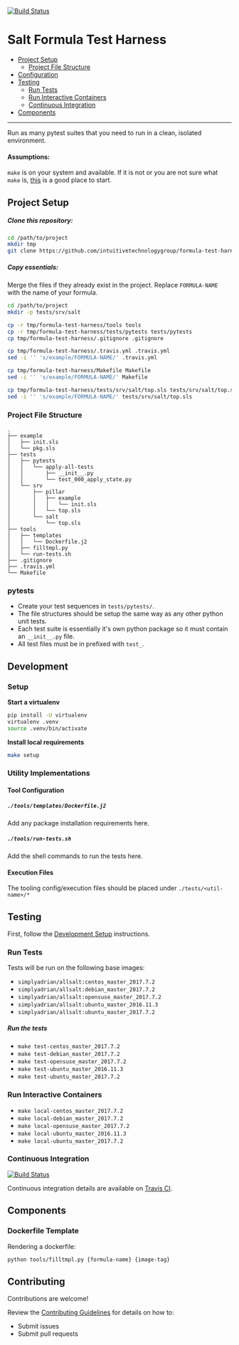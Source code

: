 [![Build Status](https://travis-ci.org/intuitivetechnologygroup/formula-test-harness.svg?branch=master)](https://travis-ci.org/intuitivetechnologygroup/formula-test-harness)

# <a name='documentation'></a> Salt Formula Test Harness

* [Project Setup](#project-setup)
  - [Project File Structure](#file-structure)
* [Configuration](#configuration)
* [Testing](#testing)
  - [Run Tests](#run-tests)
  - [Run Interactive Containers](#run-containers)
  - [Continuous Integration](#ci)
* [Components](#components)

---

Run as many pytest suites that you need to run in a clean, isolated environment.

#### Assumptions:

`make` is on your system and available. If it is not or you are not sure what
`make` is, [this](https://www.gnu.org/software/make/) is a good place to start.


## <a name='project-setup'></a> Project Setup

##### Clone this repository:

```bash
cd /path/to/project
mkdir tmp
git clone https://github.com/intuitivetechnologygroup/formula-test-harness.git tmp/formula-test-harness
```

##### Copy essentials:

Merge the files if they already exist in the project.
Replace `FORMULA-NAME` with the name of your formula.

```bash
cd /path/to/project
mkdir -p tests/srv/salt

cp -r tmp/formula-test-harness/tools tools
cp -r tmp/formula-test-harness/tests/pytests tests/pytests
cp tmp/formula-test-harness/.gitignore .gitignore

cp tmp/formula-test-harness/.travis.yml .travis.yml
sed -i '' 's/example/FORMULA-NAME/' .travis.yml

cp tmp/formula-test-harness/Makefile Makefile
sed -i '' 's/example/FORMULA-NAME/' Makefile

cp tmp/formula-test-harness/tests/srv/salt/top.sls tests/srv/salt/top.sls
sed -i '' 's/example/FORMULA-NAME/' tests/srv/salt/top.sls
```

### <a name='file-structure'></a> Project File Structure

````
.
├── example
│   ├── init.sls
│   └── pkg.sls
├── tests
│   ├── pytests
│   │   └── apply-all-tests
│   │       ├── __init__.py
│   │       └── test_000_apply_state.py
│   └── srv
│       ├── pillar
│       │   ├── example
│       │   │   └── init.sls
│       │   └── top.sls
│       └── salt
│           └── top.sls
├── tools
│   ├── templates
│   │   └── Dockerfile.j2
│   ├── filltmpl.py
│   └── run-tests.sh
├── .gitignore
├── .travis.yml
└── Makefile
````

### pytests

* Create your test sequences in `tests/pytests/`.
* The file structures should be setup the same way as any other python unit tests.
* Each test suite is essentially it's own python package so it must contain an `__init__.py` file.
* All test files must be in prefixed with `test_`.


## <a name='development'></a> Development

### <a name='dev-setup'></a> Setup

**Start a virtualenv**

```bash
pip install -U virtualenv
virtualenv .venv
source .venv/bin/activate
```

**Install local requirements**

```bash
make setup
```

### <a name='dev-utility-implementations'></a> Utility Implementations

#### Tool Configuration

##### `./tools/templates/Dockerfile.j2`

Add any package installation requirements here.

##### `./tools/run-tests.sh`

Add the shell commands to run the tests here.

#### Execution Files

The tooling config/execution files should be placed under `./tests/<util-name>/*`


## <a name='testing'></a> Testing

First, follow the [Development Setup](#dev-setup) instructions.

### <a name='run-tests'></a> Run Tests

Tests will be run on the following base images:

* `simplyadrian/allsalt:centos_master_2017.7.2`
* `simplyadrian/allsalt:debian_master_2017.7.2`
* `simplyadrian/allsalt:opensuse_master_2017.7.2`
* `simplyadrian/allsalt:ubuntu_master_2016.11.3`
* `simplyadrian/allsalt:ubuntu_master_2017.7.2`

##### Run the tests

* `make test-centos_master_2017.7.2`
* `make test-debian_master_2017.7.2`
* `make test-opensuse_master_2017.7.2`
* `make test-ubuntu_master_2016.11.3`
* `make test-ubuntu_master_2017.7.2`

### <a name='run-containers'></a> Run Interactive Containers

* `make local-centos_master_2017.7.2`
* `make local-debian_master_2017.7.2`
* `make local-opensuse_master_2017.7.2`
* `make local-ubuntu_master_2016.11.3`
* `make local-ubuntu_master_2017.7.2`

### <a name='ci'></a> Continuous Integration

[![Build Status](https://travis-ci.org/intuitivetechnologygroup/formula-test-harness.svg?branch=master)](https://travis-ci.org/intuitivetechnologygroup/formula-test-harness)

Continuous integration details are available on [Travis CI](https://travis-ci.org/intuitivetechnologygroup/formula-test-harness).


## <a name='components'></a> Components

### Dockerfile Template

Rendering a dockerfile:

```bash
python tools/filltmpl.py {formula-name} {image-tag}
```


## Contributing

Contributions are welcome!

Review the [Contributing Guidelines](https://github.com/intuitivetechnologygroup/formula-test-harness/blob/master/CONTRIBUTING.md) for details on how to:

* Submit issues
* Submit pull requests
